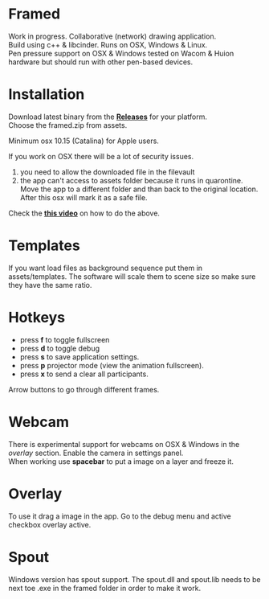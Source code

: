 # Framed
Work in progress. Collaborative (network) drawing application.  
Build using c++ & libcinder. Runs on OSX, Windows & Linux.  
Pen pressure support on OSX & Windows tested on Wacom & Huion hardware but should run with other pen-based devices.

# Installation
Download latest binary from the **[Releases](https://github.com/lab101/Framed/releases )** for your platform.  
Choose the framed.zip from assets.

Minimum osx 10.15 (Catalina) for Apple users.

If you work on OSX there will be a lot of security issues.
1. you need to allow the downloaded file in the filevault
2. the app can't access to assets folder because it runs in quarontine. Move the app to a different folder and than back to the original location. After this osx will mark it as a safe file.

Check the **[this video](https://vimeo.com/508517646/c90b0e026f )** on how to do the above.


# Templates
If you want load files as background sequence put them in assets/templates.
The software will scale them to scene size so make sure they have the same ratio. 

# Hotkeys
- press **f** to toggle fullscreen
- press **d** to toggle debug
- press **s** to save application settings.
- press **p** projector mode (view the animation fullscreen).
- press **x** to send a clear all participants. 

Arrow buttons to go through different frames.

# Webcam
There is experimental support for webcams on OSX & Windows in the *overlay* section. 
Enable the camera in settings panel.  
When working use **spacebar** to put a image on a layer and freeze it.

# Overlay
To use it drag a image in the app. 
Go to the debug menu and active checkbox overlay active.

# Spout
Windows version has spout support.
The spout.dll and spout.lib needs to be next toe .exe in the framed folder in order to make it work.


